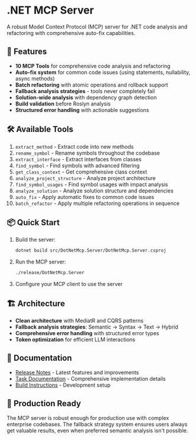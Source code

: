 # .NET MCP Server

A robust Model Context Protocol (MCP) server for .NET code analysis and refactoring with comprehensive auto-fix capabilities.

## 🚀 Features

- **10 MCP Tools** for comprehensive code analysis and refactoring
- **Auto-fix system** for common code issues (using statements, nullability, async methods)
- **Batch refactoring** with atomic operations and rollback support  
- **Fallback analysis strategies** - tools never completely fail
- **Solution-wide analysis** with dependency graph detection
- **Build validation** before Roslyn analysis
- **Structured error handling** with actionable suggestions

## 🛠️ Available Tools

1. `extract_method` - Extract code into new methods
2. `rename_symbol` - Rename symbols throughout the codebase  
3. `extract_interface` - Extract interfaces from classes
4. `find_symbol` - Find symbols with advanced filtering
5. `get_class_context` - Get comprehensive class context
6. `analyze_project_structure` - Analyze project architecture
7. `find_symbol_usages` - Find symbol usages with impact analysis
8. `analyze_solution` - Analyze solution structure and dependencies
9. `auto_fix` - Apply automatic fixes to common code issues
10. `batch_refactor` - Apply multiple refactoring operations in sequence

## 📦 Quick Start

1. Build the server:
   ```bash
   dotnet build src/DotNetMcp.Server/DotNetMcp.Server.csproj
   ```

2. Run the MCP server:
   ```bash
   ./release/DotNetMcp.Server
   ```

3. Configure your MCP client to use the server

## 🏗️ Architecture

- **Clean architecture** with MediatR and CQRS patterns
- **Fallback analysis strategies**: Semantic → Syntax → Text → Hybrid
- **Comprehensive error handling** with structured error types
- **Token optimization** for efficient LLM interactions

## 📖 Documentation

- [Release Notes](RELEASE_NOTES.md) - Latest features and improvements
- [Task Documentation](docs/tasks/) - Comprehensive implementation details
- [Build Instructions](docs/build.md) - Development setup

## 🎯 Production Ready

The MCP server is robust enough for production use with complex enterprise codebases. The fallback strategy system ensures users always get valuable results, even when preferred semantic analysis isn't possible.